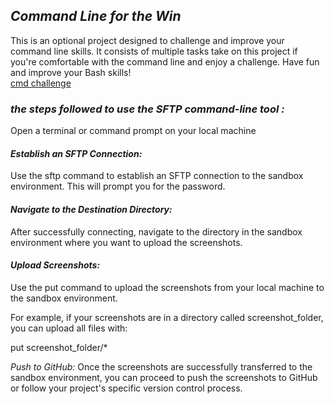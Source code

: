## *Command Line for the Win*

This is an optional project designed to challenge and improve your command line skills. It consists of multiple tasks take on this project if you're comfortable with the command line and enjoy a challenge. Have fun and improve your Bash skills!  
[cmd challenge](https://cmdchallenge.com/) 
###  *the steps followed to use the SFTP command-line tool :*

Open a terminal or command prompt on your local machine

#### *Establish an SFTP Connection:*  
Use the sftp command to establish an SFTP connection to the sandbox environment. This will prompt you for the password.

#### *Navigate to the Destination Directory:*  
After successfully connecting, navigate to the directory in the sandbox environment where you want to upload the screenshots.

#### *Upload Screenshots:*  
Use the put command to upload the screenshots from your local machine to the sandbox environment. 

For example, if your screenshots are in a directory called screenshot_folder, you can upload all files with:

put screenshot_folder/*

*Push to GitHub:* Once the screenshots are successfully transferred to the sandbox environment, you can proceed to push the screenshots to GitHub or follow your project's specific version control process.
